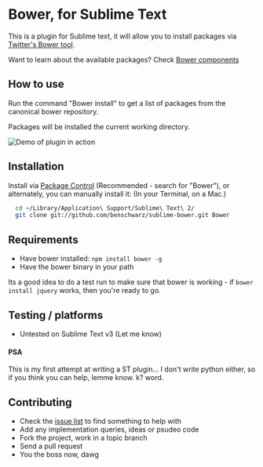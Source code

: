 # Bower, for Sublime Text

This is a plugin for Sublime text, it will allow you to install packages via [Twitter's Bower tool](http://twitter.github.com/bower/).

Want to learn about the available packages? Check [Bower components](http://sindresorhus.com/bower-components/) 

## How to use

Run the command "Bower install" to get a list of packages from the canonical bower repository.

Packages will be installed the current working directory. 

![Demo of plugin in action](http://0.germanforblack.com/sublime-plugin.gif)

## Installation

Install via [Package Control](http://wbond.net/sublime_packages/package_control) (Recommended - search for "Bower"), or alternately, you can manually install it: (In your Terminal, on a Mac.)

```bash
  cd ~/Library/Application\ Support/Sublime\ Text\ 2/
  git clone git://github.com/benschwarz/sublime-bower.git Bower
```

## Requirements

* Have bower installed: `npm install bower -g`
* Have the bower binary in your path

Its a good idea to do a test run to make sure that bower is working - if `bower install jquery` works, then you're ready to go.

## Testing / platforms

* Untested on Sublime Text v3 (Let me know)

#### PSA
This is my first attempt at writing a ST plugin… I don't write python either, so if you think you can help, lemme know. k? word.

## Contributing

* Check the [issue list](https://github.com/benschwarz/sublime-bower/issues) to find something to help with
* Add any implementation queries, ideas or psudeo code
* Fork the project, work in a topic branch
* Send a pull request
* You the boss now, dawg